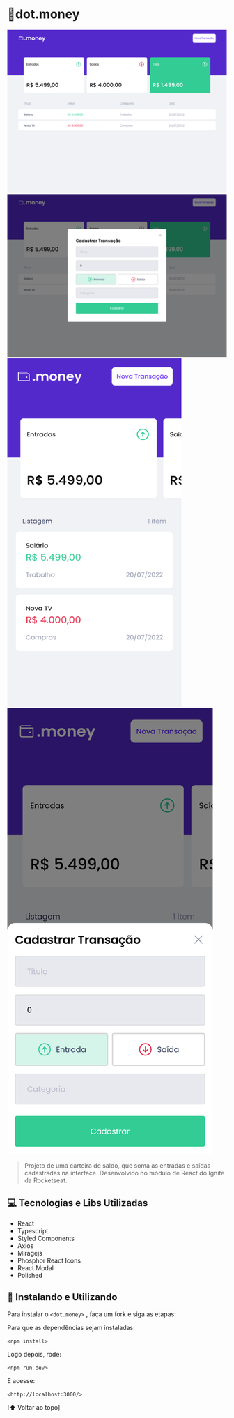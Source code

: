 # :money_with_wings:dot.money 

<img src="imgs/desktop.png" alt="exemplo imagem">
<img src="imgs/desktop-modal.png" alt="exemplo imagem">
<img src="imgs/mobile.png" width='400' height='800' alt="exemplo imagem">
<img src="imgs/mobile-modal.png" alt="exemplo imagem">


> Projeto de uma carteira de saldo, que soma as entradas e saídas cadastradas na interface. Desenvolvido no módulo de React do Ignite da Rocketseat.


## 💻 Tecnologias e Libs Utilizadas

* React
* Typescript
* Styled Components
* Axios
* Miragejs
* Phosphor React Icons
* React Modal
* Polished


## 🚀 Instalando e Utilizando

Para instalar o `<dot.money>` , faça um fork e siga as etapas:

Para que as dependências sejam instaladas:

```
<npm install>
```

Logo depois, rode: 

```
<npm run dev>
```

E acesse:

```
<http://localhost:3000/>
```

[⬆ Voltar ao topo]
